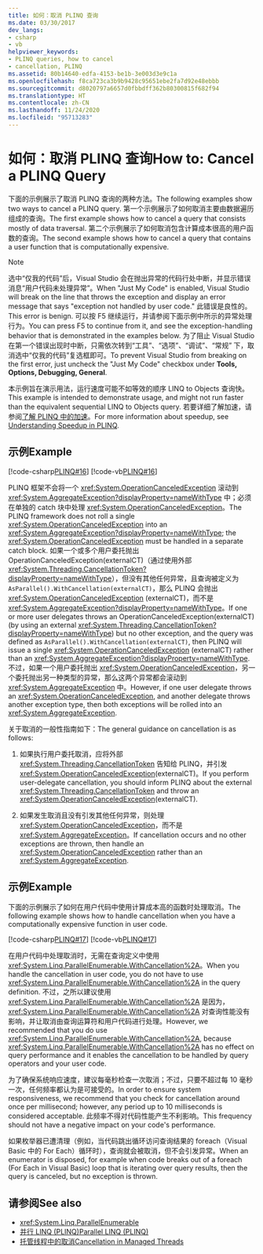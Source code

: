 ```yaml
---
title: 如何：取消 PLINQ 查询
ms.date: 03/30/2017
dev_langs:
- csharp
- vb
helpviewer_keywords:
- PLINQ queries, how to cancel
- cancellation, PLINQ
ms.assetid: 80b14640-edfa-4153-be1b-3e003d3e9c1a
ms.openlocfilehash: f8ca723ca3b9b9428c95651ebe2fa7d92e48ebbb
ms.sourcegitcommit: d8020797a6657d0fbbdff362b80300815f682f94
ms.translationtype: HT
ms.contentlocale: zh-CN
ms.lasthandoff: 11/24/2020
ms.locfileid: "95713283"
---
```

# <a name="how-to-cancel-a-plinq-query"></a><span data-ttu-id="ce035-102">如何：取消 PLINQ 查询</span><span class="sxs-lookup"><span data-stu-id="ce035-102">How to: Cancel a PLINQ Query</span></span>

<span data-ttu-id="ce035-103">下面的示例展示了取消 PLINQ 查询的两种方法。</span><span class="sxs-lookup"><span data-stu-id="ce035-103">The following examples show two ways to cancel a PLINQ query.</span></span> <span data-ttu-id="ce035-104">第一个示例展示了如何取消主要由数据遍历组成的查询。</span><span class="sxs-lookup"><span data-stu-id="ce035-104">The first example shows how to cancel a query that consists mostly of data traversal.</span></span> <span data-ttu-id="ce035-105">第二个示例展示了如何取消包含计算成本很高的用户函数的查询。</span><span class="sxs-lookup"><span data-stu-id="ce035-105">The second example shows how to cancel a query that contains a user function that is computationally expensive.</span></span>

> [!NOTE]
> <span data-ttu-id="ce035-106">选中“仅我的代码”后，Visual Studio 会在抛出异常的代码行处中断，并显示错误消息“用户代码未处理异常”。</span><span class="sxs-lookup"><span data-stu-id="ce035-106">When "Just My Code" is enabled, Visual Studio will break on the line that throws the exception and display an error message that says "exception not handled by user code."</span></span> <span data-ttu-id="ce035-107">此错误是良性的。</span><span class="sxs-lookup"><span data-stu-id="ce035-107">This error is benign.</span></span> <span data-ttu-id="ce035-108">可以按 F5 继续运行，并请参阅下面示例中所示的异常处理行为。</span><span class="sxs-lookup"><span data-stu-id="ce035-108">You can press F5 to continue from it, and see the exception-handling behavior that is demonstrated in the examples below.</span></span> <span data-ttu-id="ce035-109">为了阻止 Visual Studio 在第一个错误出现时中断，只需依次转到“工具”、“选项”、“调试”、“常规”  下，取消选中“仅我的代码”复选框即可。</span><span class="sxs-lookup"><span data-stu-id="ce035-109">To prevent Visual Studio from breaking on the first error, just uncheck the "Just My Code" checkbox under **Tools, Options, Debugging, General**.</span></span>
>
> <span data-ttu-id="ce035-110">本示例旨在演示用法，运行速度可能不如等效的顺序 LINQ to Objects 查询快。</span><span class="sxs-lookup"><span data-stu-id="ce035-110">This example is intended to demonstrate usage, and might not run faster than the equivalent sequential LINQ to Objects query.</span></span> <span data-ttu-id="ce035-111">若要详细了解加速，请参阅[了解 PLINQ 中的加速](understanding-speedup-in-plinq.md)。</span><span class="sxs-lookup"><span data-stu-id="ce035-111">For more information about speedup, see [Understanding Speedup in PLINQ](understanding-speedup-in-plinq.md).</span></span>

## <a name="example"></a><span data-ttu-id="ce035-112">示例</span><span class="sxs-lookup"><span data-stu-id="ce035-112">Example</span></span>

[!code-csharp[PLINQ#16](../../../samples/snippets/csharp/VS_Snippets_Misc/plinq/cs/plinqsamples.cs#16)]
[!code-vb[PLINQ#16](../../../samples/snippets/visualbasic/VS_Snippets_Misc/plinq/vb/plinqsnippets1.vb#16)]

<span data-ttu-id="ce035-113">PLINQ 框架不会将一个 <xref:System.OperationCanceledException> 滚动到 <xref:System.AggregateException?displayProperty=nameWithType> 中；必须在单独的 catch 块中处理 <xref:System.OperationCanceledException>。</span><span class="sxs-lookup"><span data-stu-id="ce035-113">The PLINQ framework does not roll a single <xref:System.OperationCanceledException> into an <xref:System.AggregateException?displayProperty=nameWithType>; the <xref:System.OperationCanceledException> must be handled in a separate catch block.</span></span> <span data-ttu-id="ce035-114">如果一个或多个用户委托抛出 OperationCanceledException(externalCT)（通过使用外部 <xref:System.Threading.CancellationToken?displayProperty=nameWithType>），但没有其他任何异常，且查询被定义为 `AsParallel().WithCancellation(externalCT)`，那么 PLINQ 会抛出 <xref:System.OperationCanceledException> (externalCT)，而不是 <xref:System.AggregateException?displayProperty=nameWithType>。</span><span class="sxs-lookup"><span data-stu-id="ce035-114">If one or more user delegates throws an OperationCanceledException(externalCT) (by using an external <xref:System.Threading.CancellationToken?displayProperty=nameWithType>) but no other exception, and the query was defined as `AsParallel().WithCancellation(externalCT)`, then PLINQ will issue a single <xref:System.OperationCanceledException> (externalCT) rather than an <xref:System.AggregateException?displayProperty=nameWithType>.</span></span> <span data-ttu-id="ce035-115">不过，如果一个用户委托抛出 <xref:System.OperationCanceledException>，另一个委托抛出另一种类型的异常，那么这两个异常都会滚动到 <xref:System.AggregateException> 中。</span><span class="sxs-lookup"><span data-stu-id="ce035-115">However, if one user delegate throws an <xref:System.OperationCanceledException>, and another delegate throws another exception type, then both exceptions will be rolled into an <xref:System.AggregateException>.</span></span>

<span data-ttu-id="ce035-116">关于取消的一般性指南如下：</span><span class="sxs-lookup"><span data-stu-id="ce035-116">The general guidance on cancellation is as follows:</span></span>

1. <span data-ttu-id="ce035-117">如果执行用户委托取消，应将外部 <xref:System.Threading.CancellationToken> 告知给 PLINQ，并引发 <xref:System.OperationCanceledException>(externalCT)。</span><span class="sxs-lookup"><span data-stu-id="ce035-117">If you perform user-delegate cancellation, you should inform PLINQ about the external <xref:System.Threading.CancellationToken> and throw an <xref:System.OperationCanceledException>(externalCT).</span></span>

2. <span data-ttu-id="ce035-118">如果发生取消且没有引发其他任何异常，则处理 <xref:System.OperationCanceledException>，而不是 <xref:System.AggregateException>。</span><span class="sxs-lookup"><span data-stu-id="ce035-118">If cancellation occurs and no other exceptions are thrown, then handle an <xref:System.OperationCanceledException> rather than an <xref:System.AggregateException>.</span></span>

## <a name="example"></a><span data-ttu-id="ce035-119">示例</span><span class="sxs-lookup"><span data-stu-id="ce035-119">Example</span></span>

<span data-ttu-id="ce035-120">下面的示例展示了如何在用户代码中使用计算成本高的函数时处理取消。</span><span class="sxs-lookup"><span data-stu-id="ce035-120">The following example shows how to handle cancellation when you have a computationally expensive function in user code.</span></span>

[!code-csharp[PLINQ#17](../../../samples/snippets/csharp/VS_Snippets_Misc/plinq/cs/plinqsamples.cs#17)]
[!code-vb[PLINQ#17](../../../samples/snippets/visualbasic/VS_Snippets_Misc/plinq/vb/plinqsnippets1.vb#17)]

<span data-ttu-id="ce035-121">在用户代码中处理取消时，无需在查询定义中使用 <xref:System.Linq.ParallelEnumerable.WithCancellation%2A>。</span><span class="sxs-lookup"><span data-stu-id="ce035-121">When you handle the cancellation in user code, you do not have to use <xref:System.Linq.ParallelEnumerable.WithCancellation%2A> in the query definition.</span></span> <span data-ttu-id="ce035-122">不过，之所以建议使用 <xref:System.Linq.ParallelEnumerable.WithCancellation%2A> 是因为，<xref:System.Linq.ParallelEnumerable.WithCancellation%2A> 对查询性能没有影响，并让取消由查询运算符和用户代码进行处理。</span><span class="sxs-lookup"><span data-stu-id="ce035-122">However, we recommended that you do use <xref:System.Linq.ParallelEnumerable.WithCancellation%2A>, because <xref:System.Linq.ParallelEnumerable.WithCancellation%2A> has no effect on query performance and it enables the cancellation to be handled by query operators and your user code.</span></span>

<span data-ttu-id="ce035-123">为了确保系统响应速度，建议每毫秒检查一次取消；不过，只要不超过每 10 毫秒一次，任何频率都认为是可接受的。</span><span class="sxs-lookup"><span data-stu-id="ce035-123">In order to ensure system responsiveness, we recommend that you check for cancellation around once per millisecond; however, any period up to 10 milliseconds is considered acceptable.</span></span> <span data-ttu-id="ce035-124">此频率不得对代码性能产生不利影响。</span><span class="sxs-lookup"><span data-stu-id="ce035-124">This frequency should not have a negative impact on your code's performance.</span></span>

<span data-ttu-id="ce035-125">如果枚举器已遭清理（例如，当代码跳出循环访问查询结果的 foreach（Visual Basic 中的 For Each）循环时），查询就会被取消，但不会引发异常。</span><span class="sxs-lookup"><span data-stu-id="ce035-125">When an enumerator is disposed, for example when code breaks out of a foreach (For Each in Visual Basic) loop that is iterating over query results, then the query is canceled, but no exception is thrown.</span></span>

## <a name="see-also"></a><span data-ttu-id="ce035-126">请参阅</span><span class="sxs-lookup"><span data-stu-id="ce035-126">See also</span></span>

- <xref:System.Linq.ParallelEnumerable>
- [<span data-ttu-id="ce035-127">并行 LINQ (PLINQ)</span><span class="sxs-lookup"><span data-stu-id="ce035-127">Parallel LINQ (PLINQ)</span></span>](introduction-to-plinq.md)
- [<span data-ttu-id="ce035-128">托管线程中的取消</span><span class="sxs-lookup"><span data-stu-id="ce035-128">Cancellation in Managed Threads</span></span>](../threading/cancellation-in-managed-threads.md)

